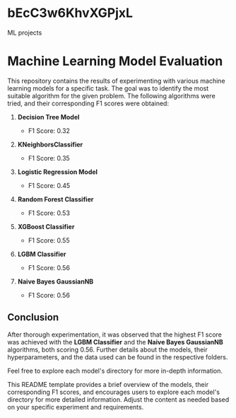 # bEcC3w6KhvXGPjxL
ML projects
# Machine Learning Model Evaluation

This repository contains the results of experimenting with various machine learning models for a specific task. The goal was to identify the most suitable algorithm for the given problem. The following algorithms were tried, and their corresponding F1 scores were obtained:

1. **Decision Tree Model**
   - F1 Score: 0.32

2. **KNeighborsClassifier**
   - F1 Score: 0.35

3. **Logistic Regression Model**
   - F1 Score: 0.45

4. **Random Forest Classifier**
   - F1 Score: 0.53

5. **XGBoost Classifier**
   - F1 Score: 0.55

6. **LGBM Classifier**
   - F1 Score: 0.56

7. **Naive Bayes GaussianNB**
   - F1 Score: 0.56

## Conclusion

After thorough experimentation, it was observed that the highest F1 score was achieved with the **LGBM Classifier** and the **Naive Bayes GaussianNB** algorithms, both scoring 0.56. Further details about the models, their hyperparameters, and the data used can be found in the respective folders.

Feel free to explore each model's directory for more in-depth information.


This README template provides a brief overview of the models, their corresponding F1 scores, and encourages users to explore each model's directory for more detailed information. Adjust the content as needed based on your specific experiment and requirements.
